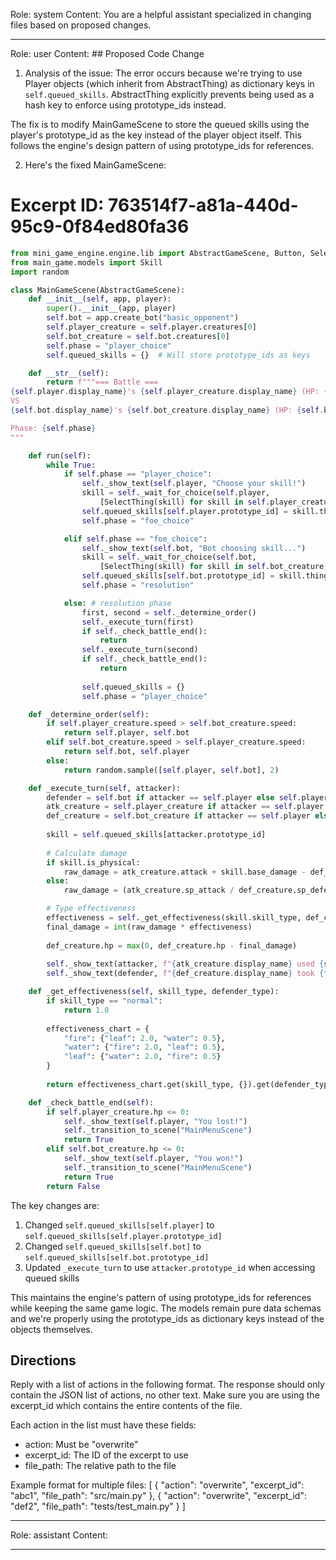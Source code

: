 Role: system
Content: You are a helpful assistant specialized in changing files based on proposed changes.
__________________
Role: user
Content: ## Proposed Code Change
1. Analysis of the issue:
The error occurs because we're trying to use Player objects (which inherit from AbstractThing) as dictionary keys in `self.queued_skills`. AbstractThing explicitly prevents being used as a hash key to enforce using prototype_ids instead.

The fix is to modify MainGameScene to store the queued skills using the player's prototype_id as the key instead of the player object itself. This follows the engine's design pattern of using prototype_ids for references.

2. Here's the fixed MainGameScene:

# Excerpt ID: 763514f7-a81a-440d-95c9-0f84ed80fa36
```python main_game/scenes/main_game_scene.py
from mini_game_engine.engine.lib import AbstractGameScene, Button, SelectThing
from main_game.models import Skill
import random

class MainGameScene(AbstractGameScene):
    def __init__(self, app, player):
        super().__init__(app, player)
        self.bot = app.create_bot("basic_opponent")
        self.player_creature = self.player.creatures[0]
        self.bot_creature = self.bot.creatures[0]
        self.phase = "player_choice"
        self.queued_skills = {}  # Will store prototype_ids as keys

    def __str__(self):
        return f"""=== Battle ===
{self.player.display_name}'s {self.player_creature.display_name} (HP: {self.player_creature.hp}/{self.player_creature.max_hp})
VS
{self.bot.display_name}'s {self.bot_creature.display_name} (HP: {self.bot_creature.hp}/{self.bot_creature.max_hp})

Phase: {self.phase}
"""

    def run(self):
        while True:
            if self.phase == "player_choice":
                self._show_text(self.player, "Choose your skill!")
                skill = self._wait_for_choice(self.player, 
                    [SelectThing(skill) for skill in self.player_creature.skills])
                self.queued_skills[self.player.prototype_id] = skill.thing
                self.phase = "foe_choice"

            elif self.phase == "foe_choice":
                self._show_text(self.bot, "Bot choosing skill...")
                skill = self._wait_for_choice(self.bot,
                    [SelectThing(skill) for skill in self.bot_creature.skills])
                self.queued_skills[self.bot.prototype_id] = skill.thing
                self.phase = "resolution"

            else: # resolution phase
                first, second = self._determine_order()
                self._execute_turn(first)
                if self._check_battle_end():
                    return
                self._execute_turn(second)
                if self._check_battle_end():
                    return
                
                self.queued_skills = {}
                self.phase = "player_choice"

    def _determine_order(self):
        if self.player_creature.speed > self.bot_creature.speed:
            return self.player, self.bot
        elif self.bot_creature.speed > self.player_creature.speed:
            return self.bot, self.player
        else:
            return random.sample([self.player, self.bot], 2)

    def _execute_turn(self, attacker):
        defender = self.bot if attacker == self.player else self.player
        atk_creature = self.player_creature if attacker == self.player else self.bot_creature
        def_creature = self.bot_creature if attacker == self.player else self.player_creature
        
        skill = self.queued_skills[attacker.prototype_id]
        
        # Calculate damage
        if skill.is_physical:
            raw_damage = atk_creature.attack + skill.base_damage - def_creature.defense
        else:
            raw_damage = (atk_creature.sp_attack / def_creature.sp_defense) * skill.base_damage

        # Type effectiveness
        effectiveness = self._get_effectiveness(skill.skill_type, def_creature.creature_type)
        final_damage = int(raw_damage * effectiveness)
        
        def_creature.hp = max(0, def_creature.hp - final_damage)
        
        self._show_text(attacker, f"{atk_creature.display_name} used {skill.display_name}!")
        self._show_text(defender, f"{def_creature.display_name} took {final_damage} damage!")

    def _get_effectiveness(self, skill_type, defender_type):
        if skill_type == "normal":
            return 1.0
        
        effectiveness_chart = {
            "fire": {"leaf": 2.0, "water": 0.5},
            "water": {"fire": 2.0, "leaf": 0.5},
            "leaf": {"water": 2.0, "fire": 0.5}
        }
        
        return effectiveness_chart.get(skill_type, {}).get(defender_type, 1.0)

    def _check_battle_end(self):
        if self.player_creature.hp <= 0:
            self._show_text(self.player, "You lost!")
            self._transition_to_scene("MainMenuScene")
            return True
        elif self.bot_creature.hp <= 0:
            self._show_text(self.player, "You won!")
            self._transition_to_scene("MainMenuScene") 
            return True
        return False
```

The key changes are:
1. Changed `self.queued_skills[self.player]` to `self.queued_skills[self.player.prototype_id]`
2. Changed `self.queued_skills[self.bot]` to `self.queued_skills[self.bot.prototype_id]`
3. Updated `_execute_turn` to use `attacker.prototype_id` when accessing queued skills

This maintains the engine's pattern of using prototype_ids for references while keeping the same game logic. The models remain pure data schemas and we're properly using the prototype_ids as dictionary keys instead of the objects themselves.

## Directions
Reply with a list of actions in the following format. The response should only contain the JSON list of actions, no other text.
Make sure you are using the excerpt_id which contains the entire contents of the file.

Each action in the list must have these fields:
- action: Must be "overwrite"
- excerpt_id: The ID of the excerpt to use
- file_path: The relative path to the file

Example format for multiple files:
[
    {
        "action": "overwrite",
        "excerpt_id": "abc1",
        "file_path": "src/main.py"
    },
    {
        "action": "overwrite",
        "excerpt_id": "def2",
        "file_path": "tests/test_main.py"
    }
]
__________________
Role: assistant
Content: 
__________________
